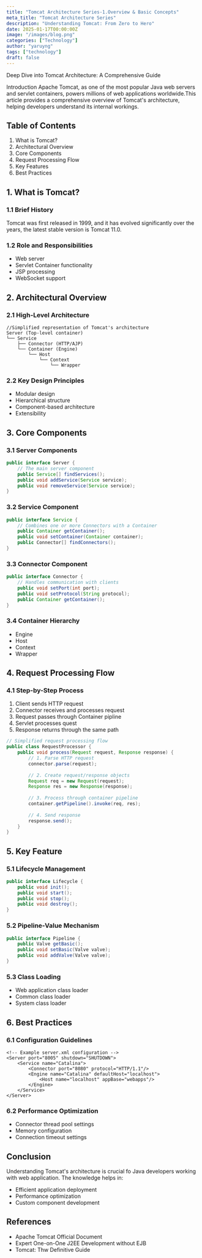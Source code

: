 ```yaml
---
title: "Tomcat Architecture Series-1.Overview & Basic Concepts"
meta_title: "Tomcat Architecture Series"
description: "Understanding Tomcat: From Zero to Hero"
date: 2025-01-17T00:00:00Z
image: "/images/blog.png"
categories: ["Technology"]
author: "yaruyng"
tags: ["technology"]
draft: false
---
```

Deep Dive into Tomcat Architecture: A Comprehensive Guide

Introduction
Apache Tomcat, as one of the most popular Java web servers and servlet containers, powers millions of web applications worldwide.This article provides a comprehensive overview of Tomcat's architecture, helping developers understand its internal workings.

## Table of Contents
1. What is Tomcat?
2. Architectural Overview
3. Core Components
4. Request Processing Flow
5. Key Features
6. Best Practices

## 1. What is Tomcat?
### 1.1 Brief History
Tomcat was first released in 1999, and it has evolved significantly over the years, the latest stable version is Tomcat 11.0.

### 1.2 Role and Responsibilities
- Web server 
- Servlet Container functionality
- JSP processing
- WebSocket support

## 2. Architectural Overview
### 2.1 High-Level Architecture
```shell
//Simplified representation of Tomcat's architecture
Server (Top-level container)
└── Service
    ├── Connector (HTTP/AJP)
    └── Container (Engine)
        └── Host
            └── Context
                └── Wrapper
```

### 2.2 Key Design Principles

- Modular design
- Hierarchical structure
- Component-based architecture
- Extensibility

## 3. Core Components
### 3.1 Server Components
```java
public interface Server {
    // The main server component
    public Service[] findServices();
    public void addService(Service service);
    public void removeService(Service service);
}

```
### 3.2 Service Component
```java
public interface Service {
    // Combines one or more Connectors with a Container
    public Container getContainer();
    public void setContainer(Container container);
    public Connector[] findConnectors();
}

```
### 3.3 Connector Component
```java
public interface Connector {
    // Handles communication with clients
    public void setPort(int port);
    public void setProtocol(String protocol);
    public Container getContainer();
}

```
### 3.4 Container Hierarchy
- Engine
- Host
- Context
- Wrapper

## 4. Request Processing Flow
### 4.1 Step-by-Step Process
1. Client sends HTTP request
2. Connector receives and processes request
3. Request passes through Container pipline
4. Servlet processes quest
5. Response returns through the same path
```java
// Simplified request processing flow
public class RequestProcessor {
    public void process(Request request, Response response) {
        // 1. Parse HTTP request
        connector.parse(request);
        
        // 2. Create request/response objects
        Request req = new Request(request);
        Response res = new Response(response);
        
        // 3. Process through container pipeline
        container.getPipeline().invoke(req, res);
        
        // 4. Send response
        response.send();
    }
}

```

## 5. Key Feature
### 5.1 Lifecycle Management
```java
public interface Lifecycle {
    public void init();
    public void start();
    public void stop();
    public void destroy();
}

```

### 5.2 Pipeline-Value Mechanism
```java
public interface Pipeline {
    public Valve getBasic();
    public void setBasic(Valve valve);
    public void addValve(Valve valve);
}

```
### 5.3 Class Loading
- Web application class loader
- Common class loader
- System class loader

## 6. Best Practices
### 6.1 Configuration Guidelines
```shell
<!-- Example server.xml configuration -->
<Server port="8005" shutdown="SHUTDOWN">
    <Service name="Catalina">
        <Connector port="8080" protocol="HTTP/1.1"/>
        <Engine name="Catalina" defaultHost="localhost">
            <Host name="localhost" appBase="webapps"/>
        </Engine>
    </Service>
</Server>

```
### 6.2 Performance Optimization
- Connector thread pool settings
- Memory configuration
- Connection timeout settings

## Conclusion

Understanding Tomcat's architecture is crucial fo Java developers working with web application.
The knowledge helps in:
- Efficient application deployment
- Performance optimization
- Custom component development

## References
- Apache Tomcat Official Document
- Expert One-on-One J2EE Development without EJB
- Tomcat: Thw Definitive Guide
